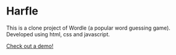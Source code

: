 # Harfle
This is a clone project of Wordle (a popular word guessing game). Developed using html, css and javascript.

<a href="https://zayyannaveed27.github.io/harfle" target="_blank" >Check out a demo!</a>
